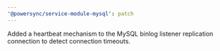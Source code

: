 ```yaml
---
'@powersync/service-module-mysql': patch
---
```


Added a heartbeat mechanism to the MySQL binlog listener replication connection to detect connection timeouts.
